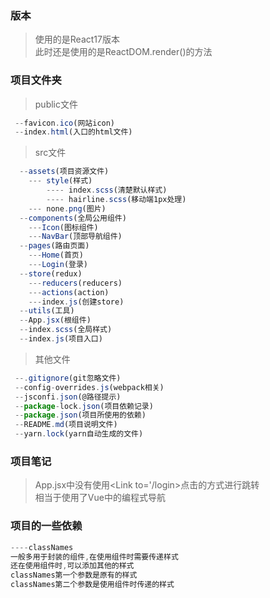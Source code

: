 ### 版本
>使用的是React17版本  
>此时还是使用的是ReactDOM.render()的方法
### 项目文件夹
>public文件
```javascript
 --favicon.ico(网站icon)
 --index.html(入口的html文件)
```
>src文件
```javascript 
  --assets(项目资源文件)
    --- style(样式)
        ---- index.scss(清楚默认样式)
        ---- hairline.scss(移动端1px处理)
    --- none.png(图片)
  --components(全局公用组件)
    ---Icon(图标组件)
    ---NavBar(顶部导航组件)
  --pages(路由页面)
    ---Home(首页)
    ---Login(登录)
  --store(redux)
    ---reducers(reducers)
    ---actions(action)
    ---index.js(创建store)
  --utils(工具)
  --App.jsx(根组件)
  --index.scss(全局样式)
  --index.js(项目入口)
```
>其他文件
```javascript
 --.gitignore(git忽略文件)
 --config-overrides.js(webpack相关)
 --jsconfi.json(@路径提示)
 --package-lock.json(项目依赖记录)
 --package.json(项目所使用的依赖)
 --README.md(项目说明文件)
 --yarn.lock(yarn自动生成的文件)
```
### 项目笔记
>App.jsx中没有使用<Link to='/login></Link>点击的方式进行跳转  
>相当于使用了Vue中的编程式导航
### 项目的一些依赖
```javascript
----classNames
一般多用于封装的组件,在使用组件时需要传递样式  
还在使用组件时,可以添加其他的样式
classNames第一个参数是原有的样式  
classNames第二个参数是使用组件时传递的样式
```